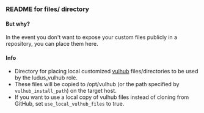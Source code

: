 ### README for files/ directory
#### But why? 
In the event you don't want to expose your custom files publicly in a repository, you can place them here.
#### Info
- Directory for placing local customized [vulhub](https://github.com/vulhub/vulhub) files/directories to be used by the ludus_vulhub role.
- These files will be copied to /opt/vulhub (or the path specified by `vulhub_install_path`) on the target host.
- If you want to use a local copy of vulhub files instead of cloning from GitHub, set `use_local_vulhub_files` to true.